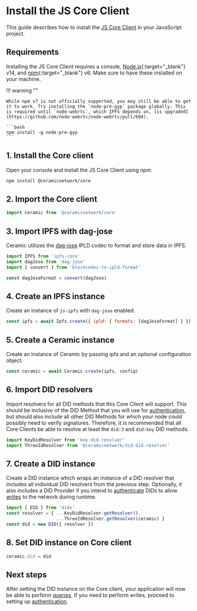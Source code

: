 # Install the JS Core Client

This guide describes how to install the [JS Core Client](./installation.md#js-core-client) in your JavaScript project.

## **Requirements**
Installing the JS Core Client requires a console, [Node.js](https://nodejs.org/en/){:target="_blank"} v14, and [npm](https://www.npmjs.com/get-npm){:target="_blank"} v6. Make sure to have these installed on your machine.

!!! warning ""
    
    While npm v7 is not officially supported, you may still be able to get it to work. Try installing the `node-pre-gyp` package globally. This is required until `node-webrtc`, which IPFS depends on, [is upgraded](https://github.com/node-webrtc/node-webrtc/pull/694).
    
    ```bash
    npm install -g node-pre-gyp
    ```

## **1. Install the Core client**
Open your console and install the JS Core Client using npm.

``` bash
npm install @ceramicnetwork/core
```

## **2. Import the Core client**

``` javascript
import Ceramic from '@ceramicnetwork/core'
```

## **3. Import IPFS with dag-jose**
Ceramic utilizes the [dag-jose](../../learn/glossary.md#dagjose) IPLD codec to format and store data in IPFS.

``` javascript
import IPFS from 'ipfs-core'
import dagJose from 'dag-jose'
import { convert } from 'blockcodec-to-ipld-format'

const dagJoseFormat = convert(dagJose)
```

## **4. Create an IPFS instance**
Create an instance of `js-ipfs` with `dag-jose` enabled.

``` javascript
const ipfs = await Ipfs.create({ ipld: { formats: [dagJoseFormat] } })
```

## **5. Create a Ceramic instance**
Create an instance of Ceramic by passing ipfs and an optional configuration object.

``` javascript
const ceramic = await Ceramic.create(ipfs, config)
```

## **6. Import DID resolvers**
Import resolvers for all DID methods that this Core Client will support. This should be inclusive of the DID Method that you will use for [authentication](./authentication.md), but should also include all other DID Methods for which your node could possibly need to verify signatures. Therefore, it is recommended that all Core Clients be able to resolve at least the `did:3` and `did:key` DID methods.


``` javascript
import KeyDidResolver from 'key-did-resolver'
import ThreeIdResolver from '@ceramicnetwork/3id-did-resolver'
```

## **7. Create a DID instance**
Create a DID instance which wraps an instance of a DID resolver that includes all individual DID resolvers from the previous step. Optionally, it also includes a DID Provider if you intend to [authenticate](./authentication.md) DIDs to allow [writes](./writes.md) to the network during runtime.

``` javascript
import { DID } from 'dids'
const resolver = { ...KeyDidResolver.getResolver(),
                   ...ThreeIdResolver.getResolver(ceramic) }
const did = new DID({ resolver })
```

## **8. Set DID instance on Core client**

``` javascript
ceramic.did = did
```

## **Next steps**
After setting the DID instance on the Core client, your application will now be able to perform [queries](./queries.md). If you need to perform writes, proceed to setting up [authentication](./authentication.md).
